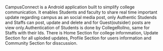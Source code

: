 CampusConnect is a Android application built to simplify college communication. It enables Students and faculty to share real time important update regarding campus as an social media post, only Authentic Studends and Staffs can post, update and delete and for Guest(outsider) posts are view only.Authentication of Students is done by CollegeRollno, same for Staffs with their Ids.
There is Home Section for college infornmation, Update Section for all uploded updates, Profile Section for users information and Community Section for disscussion.
